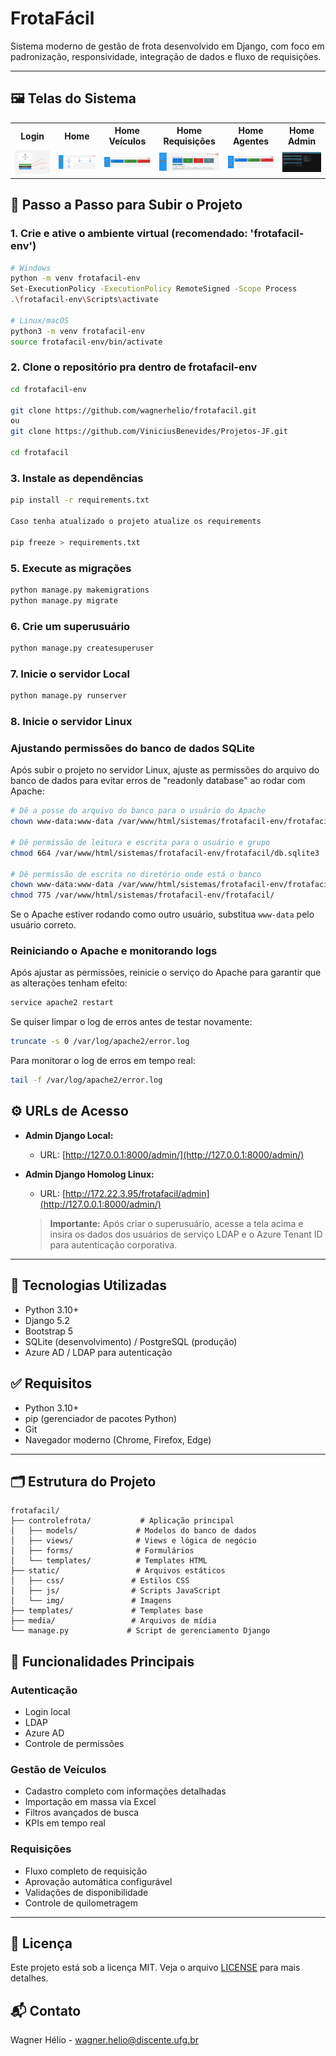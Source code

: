 # FrotaFácil

Sistema moderno de gestão de frota desenvolvido em Django, com foco em padronização, responsividade, integração de dados e fluxo de requisições.

---

## 🖼️ Telas do Sistema

<table>
  <tr>
    <th>Login</th>
    <th>Home</th>
    <th>Home Veículos</th>
    <th>Home Requisições</th>
    <th>Home Agentes</th>
    <th>Home Admin</th>
  </tr>
  <tr>
    <td><a href="frotafacil/static/Docs/Login.png"><img src="frotafacil/static/Docs/Login.png" width="180"/></a></td>
    <td><a href="frotafacil/static/Docs/Home.png"><img src="frotafacil/static/Docs/Home.png" width="180"/></a></td>
    <td><a href="frotafacil/static/Docs/Home_Veiculos.png"><img src="frotafacil/static/Docs/Home_Veiculos.png" width="180"/></a></td>
    <td><a href="frotafacil/static/Docs/Home_Requisicoes.png"><img src="frotafacil/static/Docs/Home_Requisicoes.png" width="180"/></a></td>
    <td><a href="frotafacil/static/Docs/Home_Agentes.png"><img src="frotafacil/static/Docs/Home_Agentes.png" width="180"/></a></td>
    <td><a href="frotafacil/static/Docs/Home_Admin.png"><img src="frotafacil/static/Docs/Home_Admin.png" width="180"/></a></td>
  </tr>
</table>

## 🚀 Passo a Passo para Subir o Projeto

### 1. Crie e ative o ambiente virtual (recomendado: 'frotafacil-env')
```bash
# Windows
python -m venv frotafacil-env
Set-ExecutionPolicy -ExecutionPolicy RemoteSigned -Scope Process
.\frotafacil-env\Scripts\activate

# Linux/macOS
python3 -m venv frotafacil-env
source frotafacil-env/bin/activate
```

### 2. Clone o repositório pra dentro de frotafacil-env
```bash
cd frotafacil-env

git clone https://github.com/wagnerhelio/frotafacil.git
ou
git clone https://github.com/ViniciusBenevides/Projetos-JF.git

cd frotafacil
```

### 3. Instale as dependências
```bash
pip install -r requirements.txt

Caso tenha atualizado o projeto atualize os requirements

pip freeze > requirements.txt
```

### 5. Execute as migrações
```bash
python manage.py makemigrations
python manage.py migrate
```

### 6. Crie um superusuário
```bash
python manage.py createsuperuser
```

### 7. Inicie o servidor Local
```bash
python manage.py runserver
```
### 8. Inicie o servidor Linux 

### Ajustando permissões do banco de dados SQLite

Após subir o projeto no servidor Linux, ajuste as permissões do arquivo do banco de dados para evitar erros de "readonly database" ao rodar com Apache:

```bash
# Dê a posse do arquivo do banco para o usuário do Apache
chown www-data:www-data /var/www/html/sistemas/frotafacil-env/frotafacil/db.sqlite3

# Dê permissão de leitura e escrita para o usuário e grupo
chmod 664 /var/www/html/sistemas/frotafacil-env/frotafacil/db.sqlite3

# Dê permissão de escrita no diretório onde está o banco
chown www-data:www-data /var/www/html/sistemas/frotafacil-env/frotafacil/
chmod 775 /var/www/html/sistemas/frotafacil-env/frotafacil/
```

Se o Apache estiver rodando como outro usuário, substitua `www-data` pelo usuário correto.

### Reiniciando o Apache e monitorando logs

Após ajustar as permissões, reinicie o serviço do Apache para garantir que as alterações tenham efeito:

```bash
service apache2 restart
```

Se quiser limpar o log de erros antes de testar novamente:

```bash
truncate -s 0 /var/log/apache2/error.log
```

Para monitorar o log de erros em tempo real:

```bash
tail -f /var/log/apache2/error.log
```

## ⚙️ URLs de Acesso

- **Admin Django Local:**
  - URL: [http://127.0.0.1:8000/admin/](http://127.0.0.1:8000/admin/)
- **Admin Django Homolog Linux:**
  - URL: [http://172.22.3.95/frotafacil/admin](http://127.0.0.1:8000/admin/)

  > **Importante:** Após criar o superusuário, acesse a tela acima e insira os dados dos usuários de serviço LDAP e o Azure Tenant ID para autenticação corporativa.

---

## 🧰 Tecnologias Utilizadas

- Python 3.10+
- Django 5.2
- Bootstrap 5
- SQLite (desenvolvimento) / PostgreSQL (produção)
- Azure AD / LDAP para autenticação

## ✅ Requisitos

- Python 3.10+
- pip (gerenciador de pacotes Python)
- Git
- Navegador moderno (Chrome, Firefox, Edge)

---

## 🗂 Estrutura do Projeto

```
frotafacil/
├── controlefrota/           # Aplicação principal
│   ├── models/             # Modelos do banco de dados
│   ├── views/              # Views e lógica de negócio
│   ├── forms/              # Formulários
│   └── templates/          # Templates HTML
├── static/                 # Arquivos estáticos
│   ├── css/               # Estilos CSS
│   ├── js/                # Scripts JavaScript
│   └── img/               # Imagens
├── templates/             # Templates base
├── media/                 # Arquivos de mídia
└── manage.py             # Script de gerenciamento Django
```

## 📱 Funcionalidades Principais

### Autenticação
- Login local
- LDAP
- Azure AD
- Controle de permissões

### Gestão de Veículos
- Cadastro completo com informações detalhadas
- Importação em massa via Excel
- Filtros avançados de busca
- KPIs em tempo real

### Requisições
- Fluxo completo de requisição
- Aprovação automática configurável
- Validações de disponibilidade
- Controle de quilometragem

---

## 📝 Licença

Este projeto está sob a licença MIT. Veja o arquivo [LICENSE](LICENSE) para mais detalhes.

## 📬 Contato

Wagner Hélio - wagner.helio@discente.ufg.br
